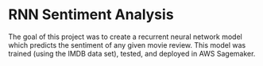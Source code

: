 # RNN Sentiment Analysis

The goal of this project was to create a recurrent neural network model which predicts the sentiment of any given movie review. This model was trained (using the IMDB data set), tested, and deployed in AWS Sagemaker.
